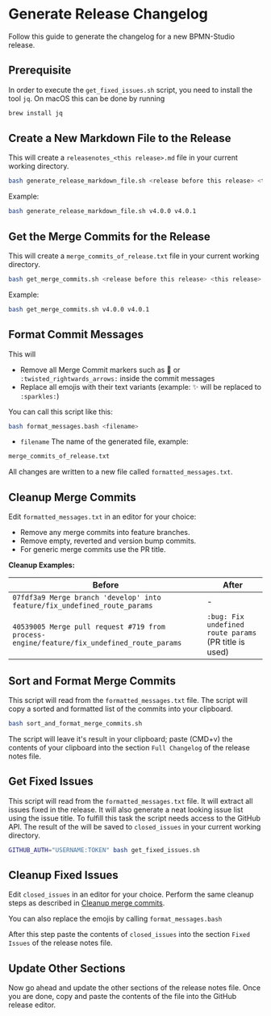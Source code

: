 # Generate Release Changelog

Follow this guide to generate the changelog for a new BPMN-Studio release.

## Prerequisite

In order to execute the `get_fixed_issues.sh` script, you need to
install the tool `jq`. On macOS this can be done by running

```bash
brew install jq
```

## Create a New Markdown File to the Release

This will create a `releasenotes_<this release>.md` file in your current
working directory.

```bash
bash generate_release_markdown_file.sh <release before this release> <this release>
```

Example:

```bash
bash generate_release_markdown_file.sh v4.0.0 v4.0.1
```

## Get the Merge Commits for the Release

This will create a `merge_commits_of_release.txt` file in your current working
directory.

```bash
bash get_merge_commits.sh <release before this release> <this release>
```

Example:

```bash
bash get_merge_commits.sh v4.0.0 v4.0.1
```

## Format Commit Messages

This will
* Remove all Merge Commit markers such as 🔀  or `:twisted_rightwards_arrows:`
  inside the commit messages
* Replace all emojis with their text variants (example: ✨ will be replaced to `:sparkles:`)

You can call this script like this:

```bash
bash format_messages.bash <filename>
```

- `filename` The name of the generated file, example:

```bash
merge_commits_of_release.txt
```

All changes are written to a new file called `formatted_messages.txt`.

## Cleanup Merge Commits

Edit `formatted_messages.txt` in an editor for your choice:

- Remove any merge commits into feature branches.
- Remove empty, reverted and version bump commits.
- For generic merge commits use the PR title.

**Cleanup Examples:**

| Before                                                                                          | After                                                               |
|-------------------------------------------------------------------------------------------------|---------------------------------------------------------------------|
| `07fdf3a9 Merge branch 'develop' into feature/fix_undefined_route_params`                       | -                                                                   |
| `40539005 Merge pull request #719 from process-engine/feature/fix_undefined_route_params`       | `:bug: Fix undefined route params` (PR title is used)               |

## Sort and Format Merge Commits

This script will read from the `formatted_messages.txt` file. The script will
copy a sorted and formatted list of the commits into your clipboard.

```bash
bash sort_and_format_merge_commits.sh
```

The script will leave it's result in your clipboard; paste (CMD+v) the
contents of your clipboard into the section `Full Changelog` of the release
notes file.

## Get Fixed Issues

This script will read from the `formatted_messages.txt` file. It will extract
all issues fixed in the release. It will also generate a neat looking issue list
using the issue title. To fulfill this task the script needs access to the
GitHub API. The result of the will be saved to `closed_issues` in your current
working directory.

```bash
GITHUB_AUTH="USERNAME:TOKEN" bash get_fixed_issues.sh
```

## Cleanup Fixed Issues

Edit `closed_issues` in an editor for your choice. Perform the same cleanup steps
as described in [Cleanup merge commits](#cleanup-merge-commits).

You can also replace the emojis by calling `format_messages.bash`

After this step paste the contents of `closed_issues` into the section `Fixed
Issues` of the release notes file.

## Update Other Sections

Now go ahead and update the other sections of the release notes file. Once
you are done, copy and paste the contents of the file into the GitHub release
editor.
